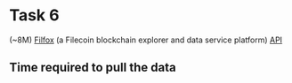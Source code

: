 # Task 6

(~8M) [Filfox](https://filfox.info) (a Filecoin blockchain explorer and data service platform) [API](https://filfox.info/api/v1)


## Time required to pull the data


